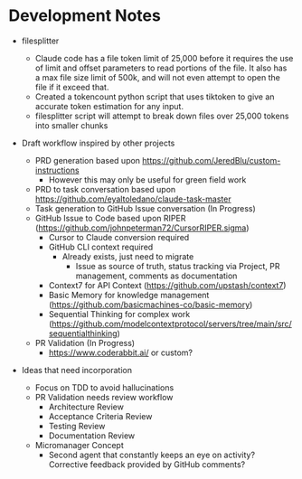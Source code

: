 # Development Notes

- filesplitter
  - Claude code has a file token limit of 25,000 before it requires the use of limit and offset parameters to read portions of the file. It also has a max file size limit of 500k, and will not even attempt to open the file if it exceed that.
  - Created a tokencount python script that uses tiktoken to give an accurate token estimation for any input.
  - filesplitter script will attempt to break down files over 25,000 tokens into smaller chunks

- Draft workflow inspired by other projects
  - PRD generation based upon https://github.com/JeredBlu/custom-instructions
    - However this may only be useful for green field work
  - PRD to task conversation based upon https://github.com/eyaltoledano/claude-task-master
  - Task generation to GitHub Issue conversation (In Progress)
  - GitHub Issue to Code based upon RIPER (https://github.com/johnpeterman72/CursorRIPER.sigma)
    - Cursor to Claude conversion required
    - GitHub CLI context required
      - Already exists, just need to migrate
        - Issue as source of truth, status tracking via Project, PR management, comments as documentation
    - Context7 for API Context (https://github.com/upstash/context7)
    - Basic Memory for knowledge management (https://github.com/basicmachines-co/basic-memory)
    - Sequential Thinking for complex work (https://github.com/modelcontextprotocol/servers/tree/main/src/sequentialthinking)
  - PR Validation (In Progress)
    - https://www.coderabbit.ai/ or custom?

- Ideas that need incorporation
  - Focus on TDD to avoid hallucinations
  - PR Validation needs review workflow
    - Architecture Review
    - Acceptance Criteria Review
    - Testing Review
    - Documentation Review
  - Micromanager Concept
    - Second agent that constantly keeps an eye on activity? Corrective feedback provided by GitHub comments?

